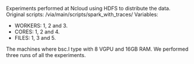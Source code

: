 Experiments performed at Ncloud using HDFS to distribute the data. 
Original scripts: /via/main/scripts/spark_with_traces/
Variables:
 - WORKERS: 1, 2 and 3.
 - CORES: 1, 2 and 4.
 - FILES: 1, 3 and 5.

The machines where bsc.l type with 8 VGPU and 16GB RAM. We performed three runs of all the experiments.

